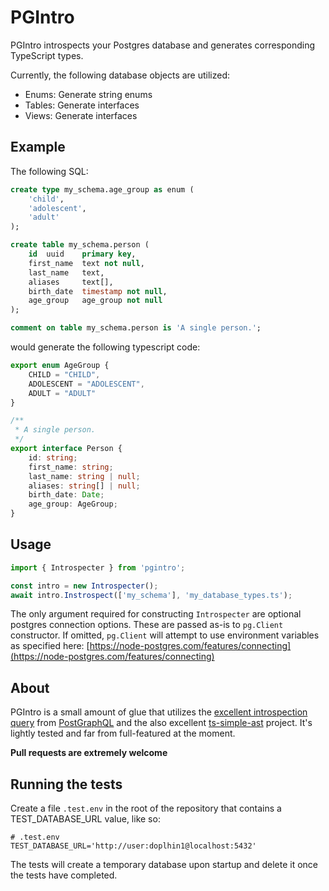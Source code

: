 PGIntro
=======

PGIntro introspects your Postgres database and generates corresponding TypeScript types.

Currently, the following database objects are utilized:

* Enums: Generate string enums
* Tables: Generate interfaces
* Views: Generate interfaces

## Example

The following SQL:
```sql
create type my_schema.age_group as enum (
    'child',
    'adolescent',
    'adult'
);

create table my_schema.person (
    id  uuid    primary key,
    first_name  text not null,
    last_name   text,
    aliases     text[],
    birth_date  timestamp not null,
    age_group   age_group not null
);

comment on table my_schema.person is 'A single person.';
```

would generate the following typescript code:
```typescript
export enum AgeGroup {
    CHILD = "CHILD",
    ADOLESCENT = "ADOLESCENT",
    ADULT = "ADULT"
}

/**
 * A single person.
 */
export interface Person {
    id: string;
    first_name: string;
    last_name: string | null;
    aliases: string[] | null;
    birth_date: Date;
    age_group: AgeGroup;
}
```

## Usage

```typescript
import { Introspecter } from 'pgintro';

const intro = new Introspecter();
await intro.Instrospect(['my_schema'], 'my_database_types.ts');
```

The only argument required for constructing `Introspecter` are optional postgres connection options. These are passed as-is to `pg.Client` constructor. If omitted, `pg.Client` will attempt to use environment variables as specified here: [https://node-postgres.com/features/connecting](https://node-postgres.com/features/connecting)

## About

PGIntro is a small amount of glue that utilizes the [excellent introspection query](https://github.com/graphile/graphile-build/blob/master/packages/graphile-build-pg/res/introspection-query.sql) from [PostGraphQL](https://github.com/postgraphql/postgraphql) and the also excellent [ts-simple-ast](https://dsherret.github.io/ts-simple-ast/) project. It's lightly tested and far from full-featured at the moment.

**Pull requests are extremely welcome**

## Running the tests
Create a file `.test.env` in the root of the repository that contains a TEST_DATABASE_URL value, like so:

```
# .test.env
TEST_DATABASE_URL='http://user:doplhin1@localhost:5432'
```

The tests will create a temporary database upon startup and delete it once the tests have completed.

